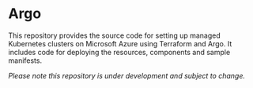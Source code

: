 # Argo

This repository provides the source code for setting up managed Kubernetes clusters on Microsoft Azure using Terraform and Argo. It includes code for deploying the resources, components and sample manifests.

_Please note this repository is under development and subject to change._